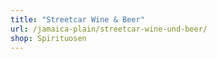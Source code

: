 ```yaml
---
title: "Streetcar Wine & Beer"
url: /jamaica-plain/streetcar-wine-und-beer/
shop: Spirituosen
---
```

